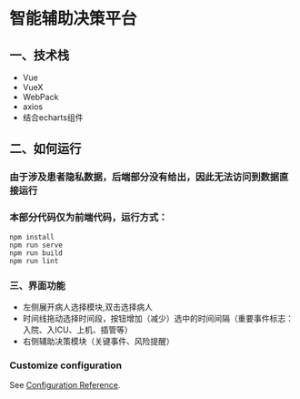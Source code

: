 # 智能辅助决策平台
## 一、技术栈
+ Vue
+ VueX
+ WebPack
+ axios
+ 结合echarts组件

## 二、如何运行
### 由于涉及患者隐私数据，后端部分没有给出，因此无法访问到数据直接运行
### 本部分代码仅为前端代码，运行方式：
```
npm install
npm run serve
npm run build
npm run lint
```

### 三、界面功能

+ 左侧展开病人选择模块,双击选择病人
+ 时间线拖动选择时间段，按钮增加（减少）选中的时间间隔（重要事件标志：入院、入ICU、上机、插管等）
+ 右侧辅助决策模块（关键事件、风险提醒）

### Customize configuration
See [Configuration Reference](https://cli.vuejs.org/config/).

